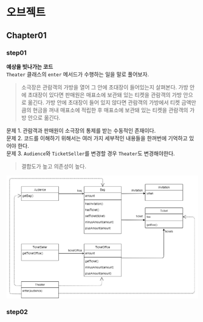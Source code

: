 # 오브젝트

## Chapter01
### step01
**예상을 빗나가는 코드**  
`Theater` 클래스의 `enter` 메서드가 수행하는 일을 말로 풀어보자.  
> 소극장은 관람객의 가방을 열어 그 안에 초대장이 들어있는지 살펴본다. 가방 안에 초대장이 있다면 판매원은
>매표소에 보관돼 있는 티켓을 관람객의 가방 안으로 옮긴다. 가방 안에 초대장이 들어 있지 않다면 관람객의 가방에서
>티켓 금액만큼의 현금을 꺼내 매표소에 적립한 후 매표소에 보관돼 있는 티켓을 관람객의 가방 안으로 옮긴다.  

문제 1. 관람객과 판매원이 소극장의 통제를 받는 수동적인 존재이다.  
문제 2. 코드를 이해하기 위해서는 여러 가지 세부적인 내용들을 한꺼번에 기억하고 있어야 한다.  
문제 3. `Audience`와 `TicketSeller`를 변경할 경우 `Theater`도 변경해야한다.

> 결합도가 높고 의존성이 높다.

![](img/너무%20많은%20클래스에%20의존하는%20Theater.png)  

### step02
